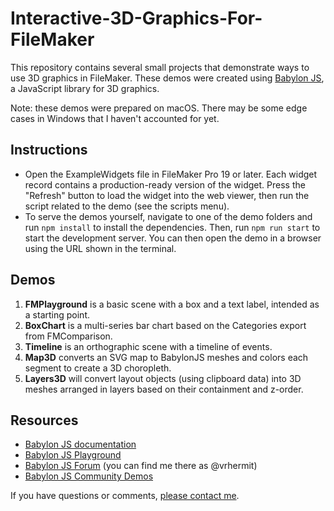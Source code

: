 # Interactive-3D-Graphics-For-FileMaker

This repository contains several small projects that demonstrate ways to use 3D graphics in FileMaker. These demos were created using [Babylon JS](https://www.babylonjs.com/), a JavaScript library for 3D graphics.

Note: these demos were prepared on macOS. There may be some edge cases in Windows that I haven't accounted for yet.

## Instructions

- Open the ExampleWidgets file in FileMaker Pro 19 or later. Each widget record contains a production-ready version of the widget. Press the "Refresh" button to load the widget into the web viewer, then run the script related to the demo (see the scripts menu).
- To serve the demos yourself, navigate to one of the demo folders and run `npm install` to install the dependencies. Then, run `npm run start` to start the development server. You can then open the demo in a browser using the URL shown in the terminal.

## Demos

1. **FMPlayground** is a basic scene with a box and a text label, intended as a starting point.
2. **BoxChart** is a multi-series bar chart based on the Categories export from FMComparison.
3. **Timeline** is an orthographic scene with a timeline of events.
4. **Map3D** converts an SVG map to BabylonJS meshes and colors each segment to create a 3D choropleth.
5. **Layers3D** will convert layout objects (using clipboard data) into 3D meshes arranged in layers based on their containment and z-order.

## Resources

- [Babylon JS documentation](https://doc.babylonjs.com/)
- [Babylon JS Playground](https://playground.babylonjs.com/)
- [Babylon JS Forum](https://forum.babylonjs.com/) (you can find me there as @vrhermit)
- [Babylon JS Community Demos](https://www.babylonjs.com/community/)

If you have questions or comments, [please contact me](https://radicalappdev.com/#workwithme).

